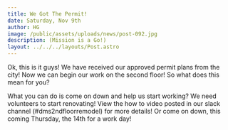 ```yaml
---
title: We Got The Permit!
date: Saturday, Nov 9th
author: HG
image: /public/assets/uploads/news/post-092.jpg
description: (Mission is a Go!)
layout: ../../../layouts/Post.astro
---
```


Ok, this is it guys! We have received our approved permit plans from the city! Now we can begin our work on the second floor! So what does this mean for you?

What you can do is come on down and help us start working? We need volunteers to start renovating! View the how to video posted in our slack channel (#dms2ndfloorremodel) for more details! Or come on down, this coming Thursday, the 14th for a work day!
